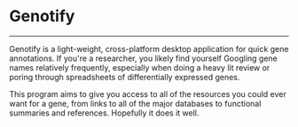 # Genotify

---

Genotify is a light-weight, cross-platform desktop application for quick gene annotations. If you're a researcher, you likely find yourself Googling gene names relatively frequently, especially when doing a heavy lit review or poring through spreadsheets of differentially expressed genes. 

This program aims to give you access to all of the resources you could ever want for a gene, from links to all of the major databases to functional summaries and references. Hopefully it does it well.